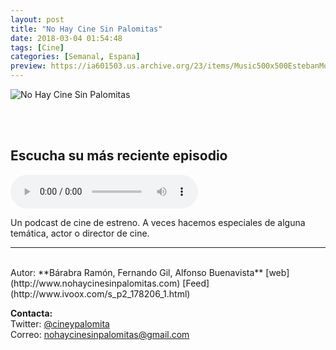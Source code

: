 ```yaml
---
layout: post
title: "No Hay Cine Sin Palomitas"
date: 2018-03-04 01:54:48
tags: [Cine]
categories: [Semanal, Espana]
preview: https://ia601503.us.archive.org/23/items/Music500x500EstebanMontoya/Logovertical_300NohaycineSinpalomitas.png
---
```


![No Hay Cine Sin Palomitas](https://ia601503.us.archive.org/23/items/Music500x500EstebanMontoya/Logovertical_500NohaycineSinpalomitas.png)

<br/>
<br/>

## Escucha su más reciente episodio

<!--reproductor-feed=http://www.ivoox.com/podcast-no-hay-cine-sin-palomitas_fg_f1178206_filtro_1.xml-->
<!--reproductor-start-->
<audio id="audio" preload="auto" controls="" src="http://www.ivoox.com/no-hay-cine-sin-palomitas-086-palomitan_mf_29786684_feed_1.mp3"></audio>
<!--reproductor-end-->

Un podcast de cine de estreno. A veces hacemos especiales de alguna temática, actor o director de cine.  

_ _ _
<br>
Autor: **Bárabra Ramón, Fernando Gil, Alfonso Buenavista**
[web](http://www.nohaycinesinpalomitas.com)  
[Feed](http://www.ivoox.com/s_p2_178206_1.html)  


**Contacta:**  
Twitter: [@cineypalomita](https://twitter.com/cineypalomita)  
Correo: [nohaycinesinpalomitas@gmail.com](mailto:nohaycinesinpalomitas@gmail.com)  
